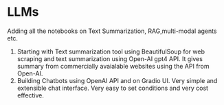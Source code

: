 # LLMs
Adding all the notebooks on Text Summarization, RAG,multi-modal agents etc.
1. Starting with Text summarization tool using BeautifulSoup for web scraping and text summarization using Open-AI gpt4 API. It gives summary from commercially avaialable websites using the API from Open-AI.
2. Building Chatbots using OpenAI API and on Gradio UI. Very simple and extensible chat interface. Very easy to set conditions and very cost effective.
